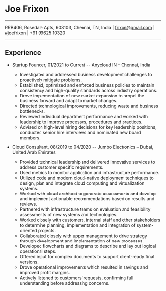 Joe Frixon
============
---   

RRB406, Rosedale Apts, 603103, Chennai, TN, India                                                         | frixon@gmail.com     | #joefrixon     | +91 99625 10320   

---

Experience
----------
* Startup Founder, 01/2021 to Current -- Anycloud IN – Chennai, India
  * Investigated and addressed business development challenges to proactively mitigate problems. 
  * Established, optimized and enforced business policies to maintain consistency and high-quality standards across industry operations.
  * Drove implementation of new market expansion to propel the business forward and adapt to market changes.
  * Directed technological improvements, reducing waste and business bottlenecks.
  * Reviewed individual department performance and worked with leadership to improve processes, procedures and practices.
  * Advised on high-level hiring decisions for key leadership positions, conducted senior hire interviews and nominated new board members.

* Cloud Consultant, 08/2019 to 04/2020 -- Jumbo Electronics – Dubai, United Arab Emirates
  * Provided technical leadership and delivered innovative services to address customer specific requirements.
  * Used metrics to monitor application and infrastructure performance.
  * Utilized code and modern cloud-native deployment techniques to design, plan and integrate cloud computing and virtualization systems.
  * Worked with cloud architect to generate assessments and develop and implement actionable recommendations based on results and reviews.
  * Partnered with infrastructure teams on evaluation and feasibility assessments of new systems and technologies.
  * Worked closely with customers, internal staff and other stakeholders to determine planning, implementation and integration of system-oriented projects.
  * Collaborated closely with upper management to drive strategy through development and implementation of new processes.
  * Developed flowcharts and diagrams to describe and lay out logical operational steps.
  * Offered input for complex documents to support client-ready final versions.
  * Drove operational improvements which resulted in savings and improved profit margins.
  * Actively listened to customers' requests, confirming full understanding before addressing concerns.


